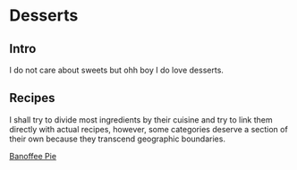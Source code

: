 Desserts
=============

## Intro
I do not care about sweets but ohh boy I do love desserts.

## Recipes
I shall try to divide most ingredients by their cuisine and try to link them directly with actual recipes, however, some categories deserve a section of their own because they transcend geographic boundaries.

[Banoffee Pie](/desserts/banoffee_pie.md)